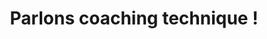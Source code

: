 ---
title: "Parlons coaching technique !"
content: "Que vous ayez une demande précise ou par simple curiosité, nous serons ravis d'échanger avec vous."
image: "images/contact.png"
reason: "Raison pour laquelle vous nous contacter"
source: "Comment vous nous avez connu ?"
office:
  mobile: "+33 6 74 90 44 17"
  email: "contact@manufacture.dev"
  location: "59 Boulevard Exelmans, 75016 Paris"
draft: false
---